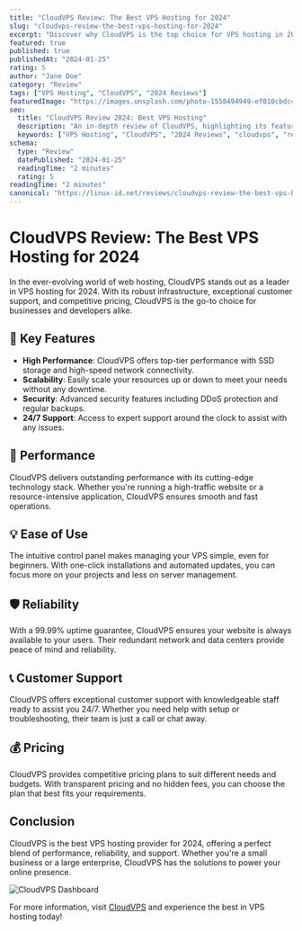 ```yaml
---
title: "CloudVPS Review: The Best VPS Hosting for 2024"
slug: "cloudvps-review-the-best-vps-hosting-for-2024"
excerpt: "Discover why CloudVPS is the top choice for VPS hosting in 2024 with its unmatched performance, reliability, and customer support."
featured: true
published: true
publishedAt: "2024-01-25"
rating: 5
author: "Jane Doe"
category: "Review"
tags: ["VPS Hosting", "CloudVPS", "2024 Reviews"]
featuredImage: "https://images.unsplash.com/photo-1558494949-ef010cbdcc31?w=800&h=400&fit=crop&crop=center"
seo:
  title: "CloudVPS Review 2024: Best VPS Hosting"
  description: "An in-depth review of CloudVPS, highlighting its features, performance, and why it's the best VPS hosting option for 2024."
  keywords: ["VPS Hosting", "CloudVPS", "2024 Reviews", "cloudvps", "review", "the", "best", "vps", "hosting", "for"]
schema:
  type: "Review"
  datePublished: "2024-01-25"
  readingTime: "2 minutes"
  rating: 5
readingTime: "2 minutes"
canonical: "https://linux-id.net/reviews/cloudvps-review-the-best-vps-hosting-for-2024"
---
```



# CloudVPS Review: The Best VPS Hosting for 2024

In the ever-evolving world of web hosting, CloudVPS stands out as a leader in VPS hosting for 2024. With its robust infrastructure, exceptional customer support, and competitive pricing, CloudVPS is the go-to choice for businesses and developers alike.

## 🌟 **Key Features**

- **High Performance**: CloudVPS offers top-tier performance with SSD storage and high-speed network connectivity.
- **Scalability**: Easily scale your resources up or down to meet your needs without any downtime.
- **Security**: Advanced security features including DDoS protection and regular backups.
- **24/7 Support**: Access to expert support around the clock to assist with any issues.

## 🚀 **Performance**

CloudVPS delivers outstanding performance with its cutting-edge technology stack. Whether you're running a high-traffic website or a resource-intensive application, CloudVPS ensures smooth and fast operations.

## 💡 **Ease of Use**

The intuitive control panel makes managing your VPS simple, even for beginners. With one-click installations and automated updates, you can focus more on your projects and less on server management.

## 🛡️ **Reliability**

With a 99.99% uptime guarantee, CloudVPS ensures your website is always available to your users. Their redundant network and data centers provide peace of mind and reliability.

## 📞 **Customer Support**

CloudVPS offers exceptional customer support with knowledgeable staff ready to assist you 24/7. Whether you need help with setup or troubleshooting, their team is just a call or chat away.

## 💰 **Pricing**

CloudVPS provides competitive pricing plans to suit different needs and budgets. With transparent pricing and no hidden fees, you can choose the plan that best fits your requirements.

## Conclusion

CloudVPS is the best VPS hosting provider for 2024, offering a perfect blend of performance, reliability, and support. Whether you're a small business or a large enterprise, CloudVPS has the solutions to power your online presence.

![CloudVPS Dashboard](https://images.unsplash.com/photo-1551288049-bebda4e38f71?w=800&h=400&fit=crop&crop=center)

For more information, visit [CloudVPS](https://cloudvps.example.com) and experience the best in VPS hosting today!